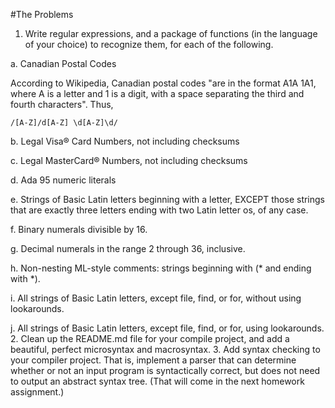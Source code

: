 #The Problems
1. Write regular expressions, and a package of functions (in the language of your choice) to recognize them, for each of the following.

  a. Canadian Postal Codes
  
  According to Wikipedia, Canadian postal codes "are in the format A1A 1A1, where A is a letter and 1 is a digit, with a space separating the third and fourth characters". Thus,
  ```
  /[A-Z]/d[A-Z] \d[A-Z]\d/
  ```
  
  b. Legal Visa® Card Numbers, not including checksums
  
  c. Legal MasterCard® Numbers, not including checksums
  
  d. Ada 95 numeric literals
  
  e. Strings of Basic Latin letters beginning with a letter, EXCEPT those strings that are exactly three letters ending with two Latin letter os, of any case.
  
  f. Binary numerals divisible by 16.
  
  g. Decimal numerals in the range 2 through 36, inclusive.
  
  h. Non-nesting ML-style comments: strings beginning with (* and ending with *).
  
  i. All strings of Basic Latin letters, except file, find, or for, without using lookarounds.
  
  j. All strings of Basic Latin letters, except file, find, or for, using lookarounds.
2. Clean up the README.md file for your compile project, and add a beautiful, perfect microsyntax and macrosyntax.
3. Add syntax checking to your compiler project. That is, implement a parser that can determine whether or not an input program is syntactically correct, but does not need to output an abstract syntax tree. (That will come in the next homework assignment.)